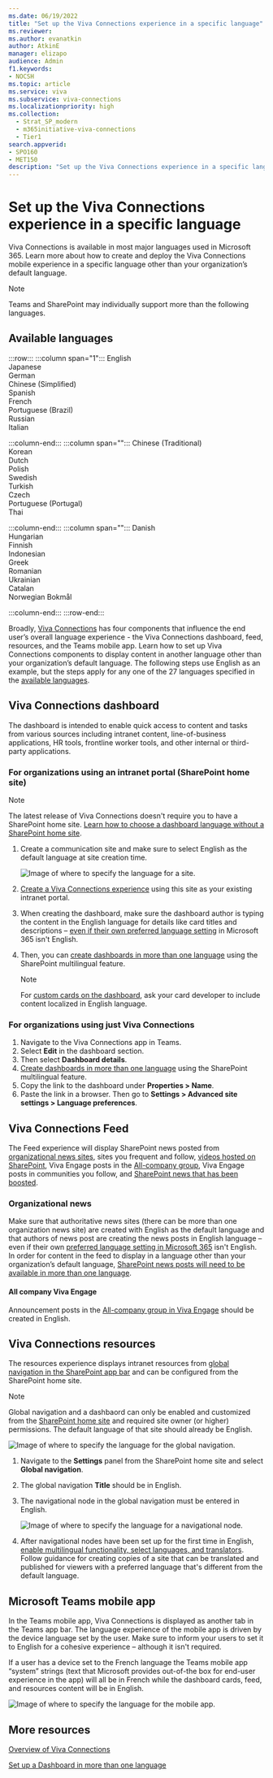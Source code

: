 ```yaml
---
ms.date: 06/19/2022
title: "Set up the Viva Connections experience in a specific language"
ms.reviewer: 
ms.author: evanatkin
author: AtkinE
manager: elizapo
audience: Admin
f1.keywords:
- NOCSH
ms.topic: article
ms.service: viva
ms.subservice: viva-connections
ms.localizationpriority: high
ms.collection:
  - Strat_SP_modern
  - m365initiative-viva-connections
  - Tier1
search.appverid:
- SPO160
- MET150
description: "Set up the Viva Connections experience in a specific language"
---
```


# Set up the Viva Connections experience in a specific language

Viva Connections is available in most major languages used in Microsoft 365. Learn more about how to create and deploy the Viva Connections mobile experience in a specific language other than your organization’s default language.

> [!NOTE]
> Teams and SharePoint may individually support more than the following languages.

## Available languages

:::row:::
   :::column span="1":::
      English <br>
      Japanese <br>
      German <br>
      Chinese (Simplified) <br>
      Spanish <br>
      French <br>
      Portuguese (Brazil) <br>
      Russian <br>
      Italian <br>

   :::column-end:::
   :::column span="":::
      Chinese (Traditional) <br>
      Korean <br>
      Dutch <br>
      Polish <br>
      Swedish <br>
      Turkish <br>
      Czech <br>
      Portuguese (Portugal) <br>
      Thai <br>

   :::column-end:::
   :::column span="":::
      Danish <br>
      Hungarian <br>
      Finnish <br>
      Indonesian <br>
      Greek <br>
      Romanian <br>
      Ukrainian <br>
      Catalan <br>
      Norwegian Bokmål <br>

   :::column-end:::
:::row-end:::

Broadly, [Viva Connections](viva-connections-overview.md) has four components that influence the end user’s overall language experience - the Viva Connections dashboard, feed, resources, and the Teams mobile app. Learn how to set up Viva Connections components to display content in another language other than your organization’s default language. The following steps use English as an example, but the steps apply for any one of the 27 languages specified in the [available languages](#available-languages).

## Viva Connections dashboard

The dashboard is intended to enable quick access to content and tasks from various sources including intranet content, line-of-business applications, HR tools, frontline worker tools, and other internal or third-party applications.

### For organizations using an intranet portal (SharePoint home site)

> [!NOTE]
> The latest release of Viva Connections doesn't require you to have a SharePoint home site. [Learn how to choose a dashboard language without a SharePoint home site](#for-organizations-using-just-viva-connections).

1. Create a communication site and make sure to select English as the default language at site creation time.

   ![Image of where to specify the language for a site.](../media/connections/vc-language-select.png)

2. [Create a Viva Connections experience](set-up-admin-center.md#build-from-an-existing-intranet-portal) using this site as your existing intranet portal.

3. When creating the dashboard, make sure the dashboard author is typing the content in the English language for details like card titles and descriptions – [even if their own preferred language setting](https://support.microsoft.com/office/change-your-personal-language-and-region-settings-caa1fccc-bcdb-42f3-9e5b-45957647ffd7) in Microsoft 365 isn't English.

4. Then, you can [create dashboards in more than one language](create-multilingual-dashboard.md) using the SharePoint multilingual feature.

   > [!NOTE]
   > For [custom cards on the dashboard](/sharepoint/dev/spfx/web-parts/guidance/localize-web-parts), ask your card developer to include content localized in English language.

### For organizations using just Viva Connections

1. Navigate to the Viva Connections app in Teams.
1. Select **Edit** in the dashboard section.
1. Then select **Dashboard details**.
1. [Create dashboards in more than one language](create-multilingual-dashboard.md) using the SharePoint multilingual feature.
1. Copy the link to the dashboard under **Properties > Name**.
1. Paste the link in a browser. Then go to **Settings > Advanced site settings > Language preferences**.

## Viva Connections Feed

The Feed experience will display SharePoint news posted from [organizational news sites](/sharepoint/organization-news-site), sites you frequent and follow, [videos hosted on SharePoint](video-news-links.md), Viva Engage posts in the [All-company group](/viva/engage/manage-viva-engage-groups/all-company-community), Viva Engage posts in communities you follow, and [SharePoint news that has been boosted](https://support.microsoft.com/office/boost-news-from-organization-news-sites-46ad8dc5-8f3b-4d81-853d-8bbbdd0f9c83).

### Organizational news

Make sure that authoritative news sites (there can be more than one organization news site) are created with English as the default language and that authors of news post are creating the news posts in English language – even if their own [preferred language setting in Microsoft 365](https://support.microsoft.com/office/change-your-personal-language-and-region-settings-caa1fccc-bcdb-42f3-9e5b-45957647ffd7) isn't English. In order for content in the feed to display in a language other than your organization’s default language, [SharePoint news posts will need to be available in more than one language](https://support.microsoft.com/office/create-multilingual-communication-sites-pages-and-news-2bb7d610-5453-41c6-a0e8-6f40b3ed750c).

#### All company Viva Engage

Announcement posts in the [All-company group in Viva Engage](/viva/engage/manage-viva-engage-groups/all-company-community) should be created in English.

## Viva Connections resources

The resources experience displays intranet resources from [global navigation in the SharePoint app bar](sharepoint-app-bar.md) and can be configured from the SharePoint home site.

> [!NOTE]
> Global navigation and a dashbaord can only be enabled and customized from the [SharePoint home site](home-site-plan.md) and required site owner (or higher) permissions. The default language of that site should already be English.

![Image of where to specify the language for the global navigation.](../media/connections/vc-language-global-nav.png)

1. Navigate to the **Settings** panel from the SharePoint home site and select **Global navigation**.
2. The global navigation **Title** should be in English.
3. The navigational node in the global navigation must be entered in English.

   ![Image of where to specify the language for a navigational node.](../media/connections/vc-language-nav.png)

4. After navigational nodes have been set up for the first time in English, [enable multilingual functionality, select languages, and translators](https://support.microsoft.com/office/create-multilingual-communication-sites-pages-and-news-2bb7d610-5453-41c6-a0e8-6f40b3ed750c#bkmk_enable). Follow guidance for creating copies of a site that can be translated and published for viewers with a preferred language that's different from the default language.

## Microsoft Teams mobile app

In the Teams mobile app, Viva Connections is displayed as another tab in the Teams app bar. The language experience of the mobile app is driven by the device language set by the user. Make sure to inform your users to set it to English for a cohesive experience – although it isn't required.

If a user has a device set to the French language the Teams mobile app “system” strings (text that Microsoft provides out-of-the box for end-user experience in the app) will all be in French while the dashboard cards, feed, and resources content will be in English.

![Image of where to specify the language for the mobile app.](../media/connections/vc-language-mobile-app.png)

## More resources

[Overview of Viva Connections](viva-connections-overview.md)

[Set up a Dashboard in more than one language](create-multilingual-dashboard.md)

